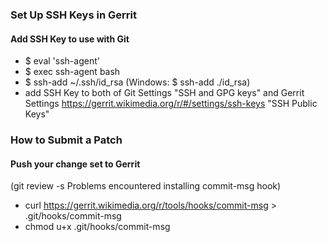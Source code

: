 ### Set Up SSH Keys in Gerrit
#### Add SSH Key to use with Git
* $ eval 'ssh-agent'
* $ exec ssh-agent bash
* $ ssh-add ~/.ssh/id_rsa  (Windows: $ ssh-add ./id_rsa)
* add SSH Key to both of Git Settings "SSH and GPG keys" and Gerrit Settings
	https://gerrit.wikimedia.org/r/#/settings/ssh-keys
	"SSH Public Keys"

### How to Submit a Patch
#### Push your change set to Gerrit
(git review -s Problems encountered installing commit-msg hook)
* curl https://gerrit.wikimedia.org/r/tools/hooks/commit-msg > .git/hooks/commit-msg
* chmod u+x .git/hooks/commit-msg
